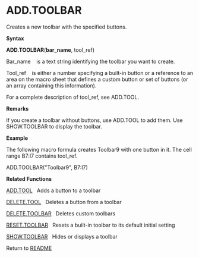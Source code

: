 # ADD.TOOLBAR

Creates a new toolbar with the specified buttons.

**Syntax**

**ADD.TOOLBAR**(**bar\_name**, tool\_ref)

Bar\_name&nbsp;&nbsp;&nbsp;&nbsp;is a text string identifying the
toolbar you want to create.

Tool\_ref&nbsp;&nbsp;&nbsp;&nbsp;is either a number specifying a
built-in button or a reference to an area on the macro sheet that
defines a custom button or set of buttons (or an array containing this
information).

For a complete description of tool\_ref, see ADD.TOOL.

**Remarks**

If you create a toolbar without buttons, use ADD.TOOL to add them. Use
SHOW.TOOLBAR to display the toolbar.

**Example**

The following macro formula creates Toolbar9 with one button in it. The
cell range B7:I7 contains tool\_ref.

ADD.TOOLBAR("Toolbar9", B7:I7)

**Related Functions**

[ADD.TOOL](ADD.TOOL.md)&nbsp;&nbsp;&nbsp;Adds a button to a toolbar

[DELETE.TOOL](DELETE.TOOL.md)&nbsp;&nbsp;&nbsp;Deletes a button from a toolbar

[DELETE.TOOLBAR](DELETE.TOOLBAR.md)&nbsp;&nbsp;&nbsp;Deletes custom toolbars

[RESET.TOOLBAR](RESET.TOOLBAR.md)&nbsp;&nbsp;&nbsp;Resets a built-in toolbar to its default
initial setting

[SHOW.TOOLBAR](SHOW.TOOLBAR.md)&nbsp;&nbsp;&nbsp;Hides or displays a toolbar



Return to [README](README.md)

